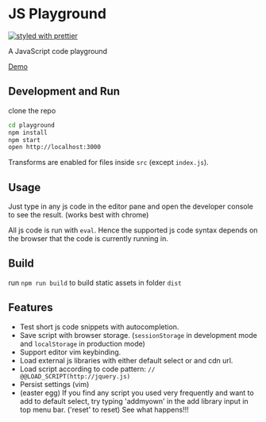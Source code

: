 # JS Playground

[![styled with prettier](https://img.shields.io/badge/styled_with-prettier-ff69b4.svg)](https://github.com/prettier/prettier)

A JavaScript code playground

[Demo](http://zillding.github.io/js-playground/)

## Development and Run

clone the repo

```bash
cd playground
npm install
npm start
open http://localhost:3000
```

Transforms are enabled for files inside `src` (except `index.js`).

## Usage

Just type in any js code in the editor pane and open the developer console to see
the result. (works best with chrome)

All js code is run with `eval`. Hence the supported js code syntax depends on the
browser that the code is currently running in.

## Build

run `npm run build` to build static assets in folder `dist`

## Features

+ Test short js code snippets with autocompletion.
+ Save script with browser storage. (`sessionStorage` in development mode and `localStorage` in production mode)
+ Support editor vim keybinding.
+ Load external js libraries with either default select or and cdn url.
+ Load script according to code pattern: `// @@LOAD_SCRIPT(http://jquery.js)`
+ Persist settings (vim)
+ (easter egg) If you find any script you used very frequently and want to add to default select,
try typing 'addmyown' in the add library input in top menu bar. ('reset' to reset) See what happens!!!
